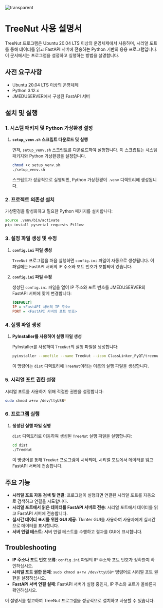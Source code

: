 ![transparent](https://capsule-render.vercel.app/api?type=transparent&fontColor=A991E5&text=CLASS%20LINKER&height=150&fontSize=60&desc=By%20Joffice%20:%20Kim,%20Seo,%20Goe&descAlignY=75&descAlign=60)
# TreeNut 사용 설명서

TreeNut 프로그램은 Ubuntu 20.04 LTS 이상의 운영체제에서 사용하며, 시리얼 포트를 통해 데이터를 읽고 FastAPI 서버에 전송하는 Python 기반의 응용 프로그램입니다. 이 문서에서는 프로그램을 설정하고 실행하는 방법을 설명합니다.

## 사전 요구사항

- Ubuntu 20.04 LTS 이상의 운영체제
- Python 3.12.x
- JMEDUSERVER에서 구성된 FastAPI 서버

## 설치 및 실행

### 1. 시스템 패키지 및 Python 가상환경 설정

1. **`setup_venv.sh` 스크립트 다운로드 및 실행**

   먼저, `setup_venv.sh` 스크립트를 다운로드하여 실행합니다. 이 스크립트는 시스템 패키지와 Python 가상환경을 설정합니다.

   ```bash
   chmod +x setup_venv.sh
   ./setup_venv.sh
   ```

   스크립트가 성공적으로 실행되면, Python 가상환경이 `.venv` 디렉토리에 생성됩니다.

### 2. 프로젝트 의존성 설치

가상환경을 활성화하고 필요한 Python 패키지를 설치합니다:

```bash
source .venv/bin/activate
pip install pyserial requests Pillow
```

### 3. 설정 파일 생성 및 수정

1. **`config.ini` 파일 생성**

   `TreeNut` 프로그램을 처음 실행하면 `config.ini` 파일이 자동으로 생성됩니다. 이 파일에는 FastAPI 서버의 IP 주소와 포트 번호가 포함되어 있습니다.

2. **`config.ini` 파일 수정**

   생성된 `config.ini` 파일을 열어 IP 주소와 포트 번호를 JMEDUSERVER의 FastAPI 서버에 맞게 변경합니다:

   ```ini
   [DEFAULT]
   IP = <FastAPI 서버의 IP 주소>
   PORT = <FastAPI 서버의 포트 번호>
   ```

### 4. 실행 파일 생성

1. **PyInstaller를 사용하여 실행 파일 생성**

   PyInstaller를 사용하여 `TreeNut`의 실행 파일을 생성합니다:

   ```bash
   pyinstaller --onefile --name TreeNut --icon ClassLinker_PyQT/treenut.ico ClassLinker_PyQT/TreeNut.py
   ```

   이 명령어는 `dist` 디렉토리에 `TreeNut`이라는 이름의 실행 파일을 생성합니다.

### 5. 시리얼 포트 권한 설정

시리얼 포트를 사용하기 위해 적절한 권한을 설정합니다:

```bash
sudo chmod a+rw /dev/ttyUSB*
```

### 6. 프로그램 실행

1. **생성된 실행 파일 실행**

   `dist` 디렉토리로 이동하여 생성된 `TreeNut` 실행 파일을 실행합니다:

   ```bash
   cd dist
   ./TreeNut
   ```

   이 명령어를 통해 `TreeNut` 프로그램이 시작되며, 시리얼 포트에서 데이터를 읽고 FastAPI 서버에 전송합니다.

## 주요 기능

- **시리얼 포트 자동 검색 및 연결**: 프로그램이 실행되면 연결된 시리얼 포트를 자동으로 검색하고 연결을 시도합니다.
- **시리얼 포트에서 읽은 데이터를 FastAPI 서버로 전송**: 시리얼 포트에서 데이터를 읽고 FastAPI 서버에 전송합니다.
- **실시간 데이터 표시를 위한 GUI 제공**: Tkinter GUI를 사용하여 사용자에게 실시간으로 데이터를 표시합니다.
- **서버 연결 테스트**: 서버 연결 테스트를 수행하고 결과를 GUI에 표시합니다.

## Troubleshooting

- **IP 주소나 포트 번호 오류**: `config.ini` 파일의 IP 주소와 포트 번호가 정확한지 확인하십시오.
- **시리얼 포트 권한 문제**: `sudo chmod a+rw /dev/ttyUSB*` 명령어로 시리얼 포트 권한을 설정하십시오.
- **FastAPI 서버 연결 실패**: FastAPI 서버가 실행 중인지, IP 주소와 포트가 올바른지 확인하십시오.

이 설명서를 참고하여 TreeNut 프로그램을 성공적으로 설치하고 사용할 수 있습니다.
